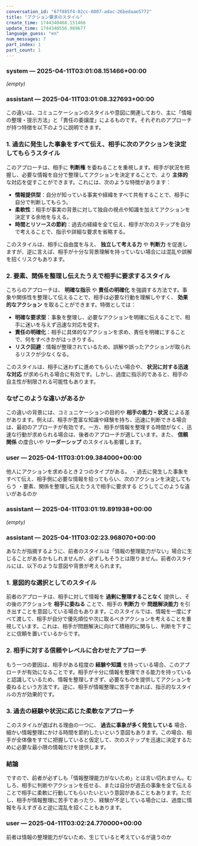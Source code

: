 ```yaml
---
conversation_id: "67f885f4-02cc-8007-adac-26bedaae5772"
title: "アクション要求のスタイル"
create_time: 1744340468.151466
update_time: 1744340556.989677
language_guess: "en"
num_messages: 7
part_index: 1
part_count: 1
---
```


### system — 2025-04-11T03:01:08.151466+00:00

_(empty)_

### assistant — 2025-04-11T03:01:08.327693+00:00

この違いは、コミュニケーションのスタイルや意図に関連しており、主に「情報の整理・提示方法」と「責任の委譲度」によるものです。それぞれのアプローチが持つ特徴を以下のように説明できます。

### 1. **過去に発生した事象をすべて伝え、相手に次のアクションを決定してもらうスタイル**
このアプローチは、相手に **判断権** を委ねることを重視します。相手が状況を把握し、必要な情報を自分で整理してアクションを決定することで、より **主体的** な対応を促すことができます。これには、次のような特徴があります：
- **情報提供型**：自分が知っている事実や経緯をすべて共有することで、相手に自分で判断してもらう。
- **柔軟性**：相手が事実の背景に対して独自の視点や知識を加えてアクションを決定する余地を与える。
- **時間とリソースの節約**：過去の経緯を全て伝え、相手が次のステップを自分で考えることで、指示や詳細な要求を省略する。

このスタイルは、相手に自由度を与え、 **独立して考える力** や **判断力** を促進しますが、逆に言えば、相手が十分な背景理解を持っていない場合には混乱や誤解を招くリスクもあります。

### 2. **要素、関係を整理し伝えたうえで相手に要求するスタイル**
こちらのアプローチは、 **明確な指示** や **責任の明確化** を強調する方法です。事象や関係性を整理して伝えることで、相手は必要な行動を理解しやすく、 **効果的なアクション** を取ることができます。特徴としては：
- **明確な要求型**：事象を整理し、必要なアクションを明確に伝えることで、相手に迷いを与えず迅速な対応を促す。
- **責任の明確化**：相手に具体的なアクションを求め、責任を明確にすることで、何をすべきかがはっきりする。
- **リスク回避**：情報が整理されているため、誤解や誤ったアクションが取られるリスクが少なくなる。

このスタイルは、相手に迷わずに進めてもらいたい場合や、 **状況に対する迅速な対応** が求められる場合に有効です。しかし、過度に指示的であると、相手の自主性が制限される可能性もあります。

### **なぜこのような違いがあるか**
この違いの背景には、コミュニケーションの目的や **相手の能力・状況** による差があります。例えば、相手が豊富な知識や経験を持ち、迅速に判断できる場合は、最初のアプローチが有効です。一方、相手が情報を整理する時間がなく、迅速な行動が求められる場合は、後者のアプローチが適しています。また、 **信頼関係** の度合いや **リーダーシップ** のスタイルも影響します。

### user — 2025-04-11T03:01:09.384000+00:00

他人にアクションを求めるとき２つのタイプがある。
・過去に発生した事象をすべて伝え、相手側に必要な情報を拾ってもらい、次のアクションを決定してもらう
・要素、関係を整理し伝えたうえで相手に要求する
どうしてこのような違いがあるのか

### assistant — 2025-04-11T03:01:19.891938+00:00

_(empty)_

### assistant — 2025-04-11T03:02:23.968070+00:00

あなたが指摘するように、前者のスタイルは「情報の整理能力がない」場合に生じることがあるかもしれませんが、必ずしもそうとは限りません。前者のスタイルには、以下のような意図や背景が考えられます。

### 1. **意図的な選択としてのスタイル**
前者のアプローチは、相手に対して情報を **過剰に整理することなく** 提供し、その後のアクションを **相手に委ねる** ことで、相手の **判断力** や **問題解決能力** を引き出すことを意図している場合もあります。このスタイルでは、情報を一度にすべて渡して、相手が自分で優先順位や次に取るべきアクションを考えることを重視しています。これは、相手が問題解決に向けて積極的に関与し、判断を下すことに信頼を置いているからです。

### 2. **相手に対する信頼やレベルに合わせたアプローチ**
もう一つの要因は、相手がある程度の **経験や知識** を持っている場合、このアプローチが有効になることです。相手が十分に情報を整理できる能力を持っていると認識しているため、情報を整理しすぎず、必要なものを提供してアクションを委ねるという方法です。逆に、相手が情報整理に苦手であれば、指示的なスタイルの方が効果的です。

### 3. **過去の経験や状況に応じた柔軟なアプローチ**
このスタイルが選ばれる理由の一つに、 **過去に事象が多く発生している** 場合、細かい情報整理にかける時間を節約したいという意図もあります。この場合、相手が全体像をすでに把握していると仮定して、次のステップを迅速に決定するために必要な最小限の情報だけを提供します。

### 結論
ですので、前者が必ずしも「情報整理能力がないため」とは言い切れません。むしろ、相手に判断やアクションを任せる、または自分が過去の事象を全て伝えることで相手に柔軟に行動してもらいたいという意図があることもあります。ただし、相手が情報整理に苦手であったり、経験が不足している場合には、過度に情報を与えすぎると逆に混乱を招くこともあります。

### user — 2025-04-11T03:02:24.770000+00:00

前者は情報の整理能力がないため、生じていると考えているが違うのか

